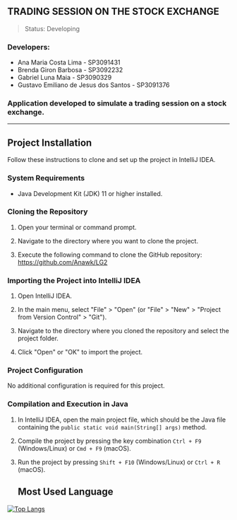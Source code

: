 ## TRADING SESSION ON THE STOCK EXCHANGE
> Status: Developing

### Developers:
+ Ana Maria Costa Lima - SP3091431
+ Brenda Giron Barbosa - SP3092232
+ Gabriel Luna Maia - SP3090329
+ Gustavo Emiliano de Jesus dos Santos - SP3091376

### Application developed to simulate a trading session on a stock exchange.
--------------------------------------------------------------------------------------------------------------
## Project Installation
Follow these instructions to clone and set up the project in IntelliJ IDEA.

### System Requirements
- Java Development Kit (JDK) 11 or higher installed.

### Cloning the Repository
1. Open your terminal or command prompt.

2. Navigate to the directory where you want to clone the project.

3. Execute the following command to clone the GitHub repository:
   <https://github.com/Anawk/LG2>

### Importing the Project into IntelliJ IDEA

1. Open IntelliJ IDEA.

2. In the main menu, select "File" > "Open" (or "File" > "New" > "Project from Version Control" > "Git").

3. Navigate to the directory where you cloned the repository and select the project folder.

4. Click "Open" or "OK" to import the project.

### Project Configuration

No additional configuration is required for this project.

### Compilation and Execution in Java

1. In IntelliJ IDEA, open the main project file, which should be the Java file containing the `public static void main(String[] args)` method.

2. Compile the project by pressing the key combination `Ctrl + F9` (Windows/Linux) or `Cmd + F9` (macOS).

3. Run the project by pressing `Shift + F10` (Windows/Linux) or `Ctrl + R` (macOS).
   ## Most Used Language
[![Top Langs](https://github-readme-stats.vercel.app/api/top-langs/?username=GustavoEmiliano)](https://github.com/anuraghazra/github-readme-stats)
